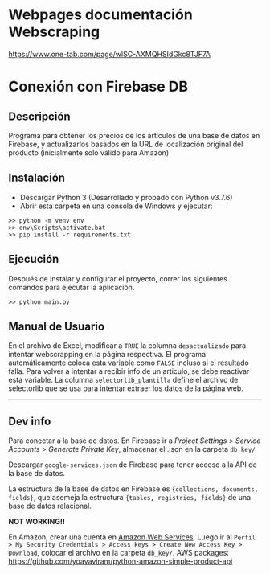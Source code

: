 # Webpages documentación Webscraping
https://www.one-tab.com/page/wlSC-AXMQHSIdGkc8TJF7A

# Conexión con Firebase DB

## Descripción

Programa para obtener los precios de los artículos de una base de datos en Firebase, y actualizarlos basados en la URL de localización original del producto (inicialmente solo válido para Amazon)

## Instalación

- Descargar Python 3 (Desarrollado y probado con Python v3.7.6)
- Abrir esta carpeta en una consola de Windows y ejecutar:

```
>> python -m venv env
>> env\Scripts\activate.bat
>> pip install -r requirements.txt
```

## Ejecución

Después de instalar y configurar el proyecto, correr los siguientes comandos para ejecutar la aplicación.

```
>> python main.py
```

## Manual de Usuario

En el archivo de Excel, modificar a `TRUE` la columna `desactualizado` para intentar webscrapping en la página respectiva. El programa automáticamente coloca esta variable como `FALSE` incluso si el resultado falla. Para volver a intentar a recibir info de un articulo, se debe reactivar esta variable.
La columna `selectorlib_plantilla` define el archivo de selectorlib que se usa para intentar extraer los datos de la página web.

___

## Dev info

Para conectar a la base de datos. En Firebase ir a *Project Settings > Service Accounts > Generate Private Key*, almacenar el .json en la carpeta `db_key/`

Descargar `google-services.json` de Firebase para tener acceso a la API de la base de datos.

La estructura de la base de datos en Firebase es `{collections, documents, fields}`, que asemeja la estructura `{tables, registries, fields}` de una base de datos relacional.

**NOT WORKING!!**

En Amazon, crear una cuenta en [Amazon Web Services](https://aws.amazon.com/). Luego ir al `Perfil > My Security Credentials > Access keys > Create New Access Key > Download`, colocar el archivo en la carpeta `db_key/`. AWS packages: https://github.com/yoavaviram/python-amazon-simple-product-api
